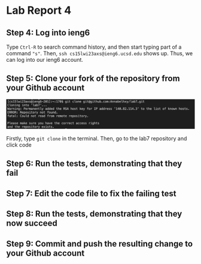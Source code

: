 # Lab Report 4
## Step 4: Log into ieng6
Type `Ctrl-R` to search command history, and then start typing part of a command `"s"`. Then, `ssh cs15lwi23axs@ieng6.ucsd.edu` shows up. Thus, we can log into our ieng6 account. 


## Step 5: Clone your fork of the repository from your Github account
![Image](step_5.png)

Firstly, type `git clone` in the terminal. Then, go to the lab7 repository and click code

## Step 6: Run the tests, demonstrating that they fail

## Step 7: Edit the code file to fix the failing test

## Step 8: Run the tests, demonstrating that they now succeed

## Step 9: Commit and push the resulting change to your Github account
